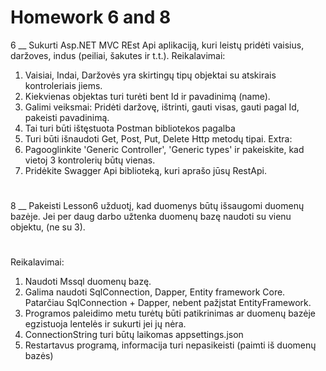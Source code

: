 # Homework 6 and 8

6 __ Sukurti Asp.NET MVC REst Api aplikaciją, kuri leistų pridėti vaisius, daržoves, indus (peiliai, šakutes ir t.t.).
Reikalavimai:
1. Vaisiai, Indai, Daržovės yra skirtingų tipų objektai su atskirais kontroleriais jiems.
2. Kiekvienas objektas turi turėti bent Id ir pavadinimą (name).
3. Galimi veiksmai: Pridėti daržovę, ištrinti, gauti visas, gauti pagal Id, pakeisti pavadinimą.
4. Tai turi būti ištęstuota Postman bibliotekos pagalba
5. Turi būti išnaudoti Get, Post, Put, Delete Http metodų tipai.
Extra:
1. Pagooglinkite 'Generic Controller', 'Generic types' ir pakeiskite, kad vietoj 3 kontrolerių būtų vienas.
2. Pridėkite Swagger Api biblioteką, kuri aprašo jūsų RestApi.
#

8 __ Pakeisti Lesson6 užduotį, kad duomenys būtų išsaugomi duomenų bazėje. Jei per daug darbo užtenka duomenų bazę naudoti su vienu objektu, (ne su 3).
#
Reikalavimai:
1. Naudoti Mssql duomenų bazę.
2. Galima naudoti SqlConnection, Dapper, Entity framework Core. Patarčiau SqlConnection + Dapper, nebent pažįstat EntityFramework.
3. Programos paleidimo metu turėtų būti patikrinimas ar duomenų bazėje egzistuoja lentelės ir sukurti jei jų nėra.
4. ConnectionString turi būtų laikomas appsettings.json
5. Restartavus programą, informacija turi nepasikeisti (paimti iš duomenų bazės)
